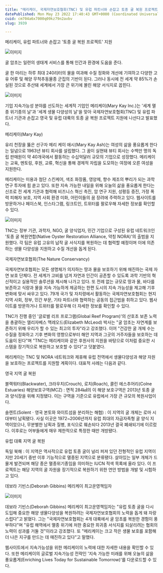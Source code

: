 ```yaml
---
title: "메리케이, 국제자연보호협회(TNC) 및 유럽 파트너와 손잡고 토종 굴 복원 프로젝트 지원"
datePublished: Mon May 23 2022 17:40:43 GMT+0000 (Coordinated Universal Time)
cuid: cm704a6x7000q09kz79n2avbv
slug: 3939

---
```



메리케이, 유럽 파트너와 손잡고 '토종 굴 복원 프로젝트' 지원

![이미지](https://cdn.hashnode.com/res/hashnode/image/upload/v1739256272686/9dab83e2-abd7-4919-a258-a89c10bf7d24.jpeg)

굴 암초는 일련의 생태계 서비스를 통해 인간과 환경에 도움을 준다.

굴 한 마리는 하루 최대 240리터의 물을 여과해 수질 정화와 개선에 기여하고 다양한 고유 어류 및 해양 무척추동물종 군집의 기반이 된다. 그러나 동시에 전 세계 약 85%가 손실된 것으로 추산돼 세계에서 가장 큰 위기에 몰린 해양 서식지로 꼽힌다.

![이미지](https://cdn.hashnode.com/res/hashnode/image/upload/v1739256274384/4186b727-c1b9-4541-bfc5-3f614a7e2879.jpeg)

기업 지속가능성 분야를 선도하는 세계적 기업인 메리케이(Mary Kay Inc.)는 '세계 멸종 위기종의 날'과 '세계 생물 다양성의 날'을 맞아 국제자연보호협회(TNC) 및 유럽 파트너 기관과 손잡고 영국 및 유럽 대륙의 토종 굴 복원 프로젝트 지원에 나선다고 발표했다.

메리케이(Mary Kay)

유리 천장을 뚫은 선구자 메리 케이 애시(Mary Kay Ash)는 여성의 삶을 풍요롭게 한다는 일념으로 1963년 뷰티 회사를 설립했다. 그 꿈이 실현돼 뷰티 회사는 수백만 명의 독립 판매원이 약 40개국에서 활동하는 수십억달러 규모의 기업으로 성장했다. 메리케이는 교육, 멘토링, 후원, 교류, 혁신을 통해 경제적 자립을 도모하는 여정에 오른 여성을 지원한다.

메리케이는 미용과 첨단 스킨케어, 색조 화장품, 영양제, 향수 제조의 뿌리가 되는 과학 연구 투자에 힘 쏟고 있다. 또한 지속 가능한 내일을 위해 오늘의 삶을 풍요롭게 한다는 신조로 전 세계 기관과 협력해 비즈니스 혁신 촉진, 암 연구 지원, 성평등 증진, 가정 폭력 피해자 보호, 지역 사회 환경 미화, 어린이들의 꿈 장려에 주력하고 있다. 웹사이트를 방문하거나 페이스북, 인스타그램, 링크트인, 트위터를 팔로우해 자세한 정보를 확인할 수 있다.

![이미지](https://cdn.hashnode.com/res/hashnode/image/upload/v1739256276195/5f8c799e-db14-4a8a-b5ae-7ce4844d36c9.jpeg)

TNC는 정부 기관, 과학자, NGO, 굴 양식업자, 민간 기업으로 구성된 유럽 네트워크인 '토종 굴 복원연합(Native Oyster Restoration Alliance, 약칭 NORA)'의 출범을 지원했다. 각 팀은 유럽 고유의 납작 굴 서식지를 복원하는 데 협력할 예정이며 이에 의존하는 생물 다양성을 지원하고 수질 개선을 돕게 된다.

국제자연보호협회(The Nature Conservancy)

국제자연보호협회는 모든 생명체가 의지하는 땅과 물을 보호하기 위해 매진하는 국제 자연 보호 단체다. 전 세계가 고비를 넘겨 자연과 인간이 공존할 수 있도록 과학 기반의 혁신적이고 실용적인 솔루션을 제시해 나가고 있다. 또 전례 없는 규모로 땅과 물, 바다를 보존하고 식량과 물을 지속 가능하게 제공하는 한편 도시의 지속 가능성을 제고해 기후 변화에 맞서 싸우고 있다. 79개 국가 및 자치령에서 활동하는 국제자연보호협회는 현지 지역 사회, 정부, 민간 부문, 기타 파트너와 협력하는 공동의 접근법을 취하고 있다. 웹사이트를 방문하거나 트위터를 팔로우해 더 자세한 정보를 확인할 수 있다.

TNC가 진행 중인 '글로벌 리프 프로그램(Global Reef Program)'의 산호초 보존 노력을 총괄하는 엘리자베스 맥레오드(Elizabeth McLeod) 박사는 "굴 암초는 자연계를 보존하기 위해 우리가 할 수 있는 최고의 투자"라고 강조했다. 이어 "건강한 굴 개체 수는 수질을 정화하고 기후 변화의 영향으로부터 해안 지역과 그곳의 거주자들을 보호하는 데 도움이 된다"며 "TNC는 메리케이와 같은 후원사의 지원을 바탕으로 이처럼 중요한 시스템을 장기적으로 복원하고 보호할 수 있다"고 덧붙였다.

메리케이는 TNC 및 NORA 네트워크와 제휴해 유럽 전역에서 생물다양성과 해양 자원을 보호하는 프로젝트를 지원할 계획이다. 대표적 사례는 다음과 같다.

영국 지역 굴 복원

블랙워터(Blackwater), 크라우치(Crouch), 로치(Roach), 콜린 에스추어리(Colne Estuaries) 해양보호구역(MCZ) : 면적 284㎢의 이 해양 보호구역은 2013년 토종 굴과 양식장을 위해 지정됐다. 이는 구역을 기준으로 유럽에서 가장 큰 규모의 복원사업이다.

솔렌트(Solentㆍ영국 본토와 와이트섬을 분리하는 해협) : 이 지역의 굴 개체는 로마 시대부터 남획됐다. 사실 이곳은 1972~2006년까지 유럽 최대의 자급자족형 굴 양식 지역이었으나, 무분별한 남획과 질병, 포식으로 훼손되다 2013년 결국 폐쇄되기에 이르렀다. 이후로는 어부들에게 매우 제한적으로 특정한 때만 개방됐다.

유럽 대륙 지역 굴 복원

독일 북해 : 이 지역은 역사적으로 유럽 토종 굴이 널리 퍼져 있던 전형적인 유럽 지역이지만 20세기 중반 이후 기능적으로 멸종된 지역으로 분류됐다. 살아있는 일부 개체가 드물게 발견되며 해당 종은 멸종위기종임을 의미하는 IUCN 적색 목록에 올라 있다. 이 프로젝트는 해당 지역의 굴 자원을 장기적으로 복원하기 위한 연안 방법을 개발 및 시험하고 있다.

데보라 기빈스(Deborah Gibbins) 메리케이 최고운영책임자

![이미지](https://cdn.hashnode.com/res/hashnode/image/upload/v1739256278564/08ca67e3-4c10-4d44-bae2-04a0003960bd.jpeg)

데보라 기빈스(Deborah Gibbins) 메리케이 최고운영책임자는 "유럽 토종 굴을 다시 도입해 중요한 해양 생물다양성을 복원하려는 국제자연보호협회의 노력을 돕게 돼 자랑스럽다"고 밝혔다. 그는 "국제자연보호협회는 4개 대륙에서 굴 암초를 복원한 경험이 풍부하다"며 "유럽 해역에서 멸종 위기에 처한 중요한 희귀종 서식지를 되살리려는 협회의 노력이 성과를 거둘 것"이라고 강조했다. 또 "메리케이는 크고 작은 생물 보호를 포함해 더 나은 지구를 만드는 데 매진하고 있다"고 말했다.

웹사이트에서 지속가능성을 위한 메리케이의 노력에 대한 자세한 내용을 확인할 수 있다. 또한 메리케이의 글로벌 지속가능성 전략인 '지속 가능한 미래를 위해 오늘의 삶을 풍요롭게(Enriching Lives Today for Sustainable Tomorrow)'를 다운로드할 수 있다.
